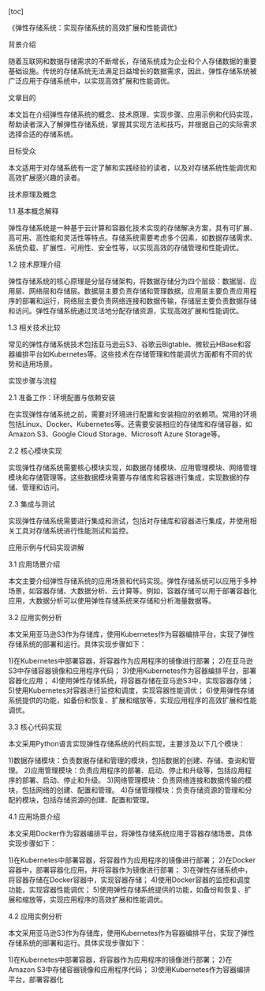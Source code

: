 
[toc]                    
                
                
《弹性存储系统：实现存储系统的高效扩展和性能调优》

背景介绍

随着互联网和数据存储需求的不断增长，存储系统成为企业和个人存储数据的重要基础设施。传统的存储系统无法满足日益增长的数据需求，因此，弹性存储系统被广泛应用于存储系统中，以实现高效扩展和性能调优。

文章目的

本文旨在介绍弹性存储系统的概念、技术原理、实现步骤、应用示例和代码实现，帮助读者深入了解弹性存储系统，掌握其实现方法和技巧，并根据自己的实际需求选择合适的存储系统。

目标受众

本文适用于对存储系统有一定了解和实践经验的读者，以及对存储系统性能调优和高效扩展感兴趣的读者。

技术原理及概念

1.1 基本概念解释

弹性存储系统是一种基于云计算和容器化技术实现的存储解决方案，具有可扩展、高可用、高性能和灵活性等特点。存储系统需要考虑多个因素，如数据存储需求、系统负载、扩展性、可用性、安全性等，以实现高效的存储管理和性能调优。

1.2 技术原理介绍

弹性存储系统的核心原理是分层存储架构，将数据存储分为四个层级：数据层、应用层、网络层和存储层。数据层主要负责存储和管理数据，应用层主要负责应用程序的部署和运行，网络层主要负责网络连接和数据传输，存储层主要负责数据存储和访问。弹性存储系统通过灵活地分配存储资源，实现高效扩展和性能调优。

1.3 相关技术比较

常见的弹性存储系统技术包括亚马逊云S3、谷歌云Bigtable、微软云HBase和容器编排平台如Kubernetes等。这些技术在存储管理和性能调优方面都有不同的优势和适用场景。

实现步骤与流程

2.1 准备工作：环境配置与依赖安装

在实现弹性存储系统之前，需要对环境进行配置和安装相应的依赖项。常用的环境包括Linux、Docker、Kubernetes等。还需要安装相应的存储库和存储容器，如Amazon S3、Google Cloud Storage、Microsoft Azure Storage等。

2.2 核心模块实现

实现弹性存储系统需要核心模块实现，如数据存储模块、应用管理模块、网络管理模块和存储管理等。这些数据模块需要与存储库和容器进行集成，实现数据的存储、管理和访问。

2.3 集成与测试

实现弹性存储系统需要进行集成和测试，包括对存储库和容器进行集成，并使用相关工具对存储系统进行性能测试和监控。

应用示例与代码实现讲解

3.1 应用场景介绍

本文主要介绍弹性存储系统的应用场景和代码实现。弹性存储系统可以应用于多种场景，如容器存储、大数据分析、云计算等。例如，容器存储可以用于部署容器化应用，大数据分析可以使用弹性存储系统来存储和分析海量数据等。

3.2 应用实例分析

本文采用亚马逊S3作为存储库，使用Kubernetes作为容器编排平台，实现了弹性存储系统的部署和运行。具体实现步骤如下：

1)在Kubernetes中部署容器，将容器作为应用程序的镜像进行部署；
2)在亚马逊S3中存储容器镜像和应用程序代码；
3)使用Kubernetes作为容器编排平台，部署容器化应用；
4)使用弹性存储系统，将容器存储在亚马逊S3中，实现容器存储；
5)使用Kubernetes对容器进行监控和调度，实现容器性能调优；
6)使用弹性存储系统提供的功能，如备份和恢复、扩展和缩放等，实现应用程序的高效扩展和性能调优。

3.3 核心代码实现

本文采用Python语言实现弹性存储系统的代码实现，主要涉及以下几个模块：

1)数据存储模块：负责数据存储和管理的模块，包括数据的创建、存储、查询和管理。
2)应用管理模块：负责应用程序的部署、启动、停止和升级等，包括应用程序的部署、启动、停止和升级。
3)网络管理模块：负责网络连接和数据传输的模块，包括网络的创建、配置和管理。
4)存储管理模块：负责存储资源的管理和分配的模块，包括存储资源的创建、配置和管理。

4.1 应用场景介绍

本文采用Docker作为容器编排平台，将弹性存储系统应用于容器存储场景。具体实现步骤如下：

1)在Kubernetes中部署容器，将容器作为应用程序的镜像进行部署；
2)在Docker容器中，部署容器化应用，并将容器作为镜像进行部署；
3)在弹性存储系统中，将容器存储在Docker容器中，实现容器存储；
4)使用Docker容器的监控和调度功能，实现容器性能调优；
5)使用弹性存储系统提供的功能，如备份和恢复、扩展和缩放等，实现应用程序的高效扩展和性能调优。

4.2 应用实例分析

本文采用亚马逊S3作为存储库，使用Kubernetes作为容器编排平台，实现了弹性存储系统的部署和运行。具体实现步骤如下：

1)在Kubernetes中部署容器，将容器作为应用程序的镜像进行部署；
2)在Amazon S3中存储容器镜像和应用程序代码；
3)使用Kubernetes作为容器编排平台，部署容器化


